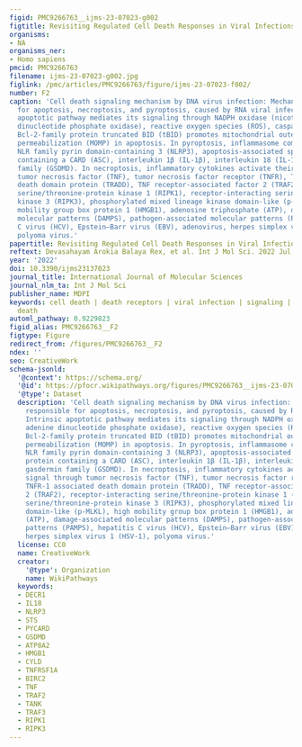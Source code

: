 ```yaml
---
figid: PMC9266763__ijms-23-07023-g002
figtitle: Revisiting Regulated Cell Death Responses in Viral Infections
organisms:
- NA
organisms_ner:
- Homo sapiens
pmcid: PMC9266763
filename: ijms-23-07023-g002.jpg
figlink: /pmc/articles/PMC9266763/figure/ijms-23-07023-f002/
number: F2
caption: 'Cell death signaling mechanism by DNA virus infection: Mechanisms responsible
  for apoptosis, necroptosis, and pyroptosis, caused by RNA viral infections. Intrinsic
  apoptotic pathway mediates its signaling through NADPH oxidase (nicotinamide adenine
  dinucleotide phosphate oxidase), reactive oxygen species (ROS), caspases-3/8/9,
  Bcl-2-family protein truncated BID (tBID) promotes mitochondrial outer membrane
  permeabilization (MOMP) in apoptosis. In pyroptosis, inflammasome complex contains
  NLR family pyrin domain-containing 3 (NLRP3), apoptosis-associated speck-like protein
  containing a CARD (ASC), interleukin 1β (IL-1β), interleukin 18 (IL-18), gasdermin
  family (GSDMD). In necroptosis, inflammatory cytokines activate their signal through
  tumor necrosis factor (TNF), tumor necrosis factor receptor (TNFR), TNFR-1 associated
  death domain protein (TRADD), TNF receptor-associated factor 2 (TRAF2), receptor-interacting
  serine/threonine-protein kinase 1 (RIPK1), receptor-interacting serine/threonine-protein
  kinase 3 (RIPK3), phosphorylated mixed lineage kinase domain-like (p-MLKL), high
  mobility group box protein 1 (HMGB1), adenosine triphosphate (ATP), damage-associated
  molecular patterns (DAMPS), pathogen-associated molecular patterns (PAMPS), hepatitis
  C virus (HCV), Epstein–Barr virus (EBV), adenovirus, herpes simplex virus 1 (HSV-1),
  polyoma virus.'
papertitle: Revisiting Regulated Cell Death Responses in Viral Infections.
reftext: Devasahayam Arokia Balaya Rex, et al. Int J Mol Sci. 2022 Jul;23(13):7023.
year: '2022'
doi: 10.3390/ijms23137023
journal_title: International Journal of Molecular Sciences
journal_nlm_ta: Int J Mol Sci
publisher_name: MDPI
keywords: cell death | death receptors | viral infection | signaling | regulated cell
  death
automl_pathway: 0.9229823
figid_alias: PMC9266763__F2
figtype: Figure
redirect_from: /figures/PMC9266763__F2
ndex: ''
seo: CreativeWork
schema-jsonld:
  '@context': https://schema.org/
  '@id': https://pfocr.wikipathways.org/figures/PMC9266763__ijms-23-07023-g002.html
  '@type': Dataset
  description: 'Cell death signaling mechanism by DNA virus infection: Mechanisms
    responsible for apoptosis, necroptosis, and pyroptosis, caused by RNA viral infections.
    Intrinsic apoptotic pathway mediates its signaling through NADPH oxidase (nicotinamide
    adenine dinucleotide phosphate oxidase), reactive oxygen species (ROS), caspases-3/8/9,
    Bcl-2-family protein truncated BID (tBID) promotes mitochondrial outer membrane
    permeabilization (MOMP) in apoptosis. In pyroptosis, inflammasome complex contains
    NLR family pyrin domain-containing 3 (NLRP3), apoptosis-associated speck-like
    protein containing a CARD (ASC), interleukin 1β (IL-1β), interleukin 18 (IL-18),
    gasdermin family (GSDMD). In necroptosis, inflammatory cytokines activate their
    signal through tumor necrosis factor (TNF), tumor necrosis factor receptor (TNFR),
    TNFR-1 associated death domain protein (TRADD), TNF receptor-associated factor
    2 (TRAF2), receptor-interacting serine/threonine-protein kinase 1 (RIPK1), receptor-interacting
    serine/threonine-protein kinase 3 (RIPK3), phosphorylated mixed lineage kinase
    domain-like (p-MLKL), high mobility group box protein 1 (HMGB1), adenosine triphosphate
    (ATP), damage-associated molecular patterns (DAMPS), pathogen-associated molecular
    patterns (PAMPS), hepatitis C virus (HCV), Epstein–Barr virus (EBV), adenovirus,
    herpes simplex virus 1 (HSV-1), polyoma virus.'
  license: CC0
  name: CreativeWork
  creator:
    '@type': Organization
    name: WikiPathways
  keywords:
  - DECR1
  - IL18
  - NLRP3
  - STS
  - PYCARD
  - GSDMD
  - ATP8A2
  - HMGB1
  - CYLD
  - TNFRSF1A
  - BIRC2
  - TNF
  - TRAF2
  - TANK
  - TRAF3
  - RIPK1
  - RIPK3
---
```

